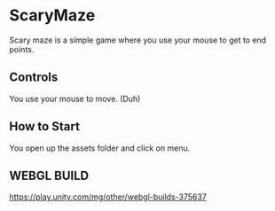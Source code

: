 # ScaryMaze

Scary maze is a simple game where you use your mouse to get to end points.

## Controls

You use your mouse to move. (Duh)

## How to Start

You open up the assets folder and click on menu.

## WEBGL BUILD

https://play.unity.com/mg/other/webgl-builds-375637
